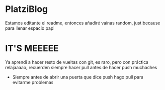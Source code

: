# PlatziBlog
<p>Estamos editante el readme, entonces añadiré vainas random, just because para llenar espacio papi</p>
<h1>IT'S MEEEEE</h1>
<p>Ya aprendí a hacer resto de vueltas con git, es raro, pero con práctica relajaaaao, recuerden siempre hacer pull antes de hacer push muchaches</p>
<ul>
    <li>
    Siempre antes de abrir una puerta que dice push hago pull para evitarme problemas
    </li>
</ul>
